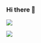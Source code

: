### Hi there 👋

![](https://github-readme-stats.vercel.app/api?username=MiyRon-Code&show_icons=true&theme=radical&title_color=ffffff&text_color=ffffff&icon_color=ff3e3e)

![](https://github-readme-stats.vercel.app/api/top-langs/?username=MiyRon-Code&layout=compact&theme=radical&title_color=ffffff&text_color=ffffff&icon_color=ff3e3e)


<!--
**MiyRon-Code/MiyRon-Code** is a ✨ _special_ ✨ repository because its `README.md` (this file) appears on your GitHub profile.

Here are some ideas to get you started:

- 🔭 I’m currently working on ...
- 🌱 I’m currently learning ...
- 👯 I’m looking to collaborate on ...
- 🤔 I’m looking for help with ...
- 💬 Ask me about ...
- 📫 How to reach me: ...
- 😄 Pronouns: ...
- ⚡ Fun fact: ...
-->
